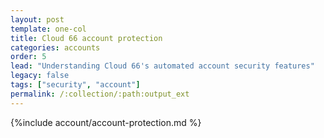 ```yaml
---
layout: post
template: one-col
title: Cloud 66 account protection
categories: accounts
order: 5
lead: "Understanding Cloud 66's automated account security features"
legacy: false
tags: ["security", "account"]
permalink: /:collection/:path:output_ext
---
```



{%include account/account-protection.md %}
